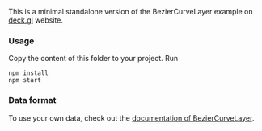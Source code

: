 This is a minimal standalone version of the BezierCurveLayer example on [deck.gl](http://deck.gl) website.

### Usage
Copy the content of this folder to your project. Run
```
npm install
npm start
```

### Data format
To use your own data, check out the [documentation of BezierCurveLayer](../../docs/layers/bezier-curve-layer.md).
